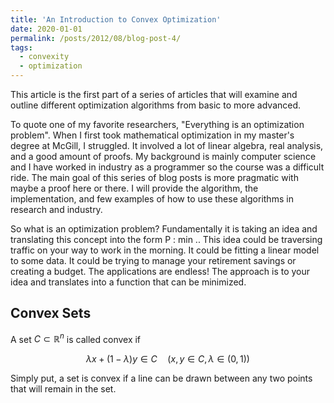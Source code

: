 ```yaml
---
title: 'An Introduction to Convex Optimization'
date: 2020-01-01
permalink: /posts/2012/08/blog-post-4/
tags:
  - convexity
  - optimization
---
```


This article is the first part of a series of articles that will examine and outline 
different optimization algorithms from basic to more advanced. 

To quote one of my favorite researchers, "Everything is an optimization problem". When I 
first took mathematical optimization in my master's degree at McGill, I struggled. 
It involved a lot of linear algebra, real analysis, and a good amount of proofs. My background
is mainly computer science and I have worked in industry as a programmer so the course was 
a difficult ride. The main goal of this series of blog posts is more pragmatic with maybe a 
proof here or there. I will provide the algorithm, the implementation, and few examples of 
how to use these algorithms in research and industry.

So what is an optimization problem? Fundamentally it is taking an idea and translating this 
concept into the form P : min .. This idea could be traversing traffic on your way to work in
the morning. It could be fitting a linear model to some data. It could be trying to manage 
your retirement savings or creating a budget. The applications are endless! 
The approach is to your idea and translates into a function that can be minimized.
 
## Convex Sets

A set $C \subset \mathbb{R}^n$ is called convex if

$$\lambda x + (1 - \lambda) y \in C \quad (x, y \in C, \lambda \in (0,1))$$

Simply put, a set is convex if a line can be drawn between any two points that will remain in the set.
